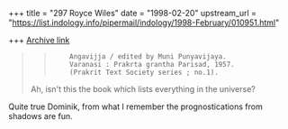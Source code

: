 +++
title = "297 Royce Wiles"
date = "1998-02-20"
upstream_url = "https://list.indology.info/pipermail/indology/1998-February/010951.html"

+++
[Archive link](https://list.indology.info/pipermail/indology/1998-February/010951.html)

>>         Angavijja / edited by Muni Punyavijaya.
>>         Varanasi : Prakrta grantha Parisad, 1957.
>>         (Prakrit Text Society series ; no.1).
>
>Ah, isn't this the book which lists everything in the universe?


Quite true Dominik, from what I remember the prognostications from shadows
are fun.



